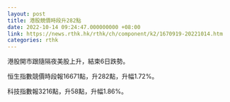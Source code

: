 ```yaml
---
layout: post
title: 港股競價時段升282點
date: 2022-10-14 09:24:47.000000000 +08:00
link: https://news.rthk.hk/rthk/ch/component/k2/1670919-20221014.htm
categories: rthk
---
```


港股開市跟隨隔夜美股上升，結束6日跌勢。

恒生指數競價時段報16671點，升282點，升幅1.72%。

科技指數報3216點，升58點，升幅1.86%。
